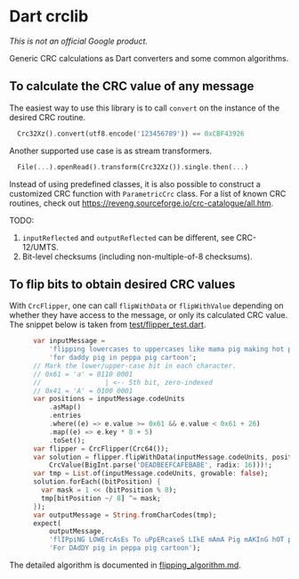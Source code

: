 Dart crclib
===========

*This is not an official Google product.*

Generic CRC calculations as Dart converters and some common algorithms.

## To calculate the CRC value of any message

The easiest way to use this library is to call `convert` on the instance of
the desired CRC routine.

```dart
  Crc32Xz().convert(utf8.encode('123456789')) == 0xCBF43926
```

Another supported use case is as stream transformers.

```dart
  File(...).openRead().transform(Crc32Xz()).single.then(...)
```

Instead of using predefined classes, it is also possible to construct a
customized CRC function with `ParametricCrc` class. For a list of known
CRC routines, check out https://reveng.sourceforge.io/crc-catalogue/all.htm.

TODO:

  1. `inputReflected` and `outputReflected` can be different, see CRC-12/UMTS.
  2. Bit-level checksums (including non-multiple-of-8 checksums).

## To flip bits to obtain desired CRC values

With `CrcFlipper`, one can call `flipWithData` or `flipWithValue` depending on
whether they have access to the message, or only its calculated CRC value. The
snippet below is taken from [test/flipper_test.dart](test/flipper_test.dart).

```dart
      var inputMessage =
          'flipping lowercases to uppercases like mama pig making hot pancakes '
          'for daddy pig in peppa pig cartoon';
      // Mark the lower/upper-case bit in each character.
      // 0x61 = 'a' = 0110 0001
      //                | <-- 5th bit, zero-indexed
      // 0x41 = 'A' = 0100 0001
      var positions = inputMessage.codeUnits
          .asMap()
          .entries
          .where((e) => e.value >= 0x61 && e.value < 0x61 + 26)
          .map((e) => e.key * 8 + 5)
          .toSet();
      var flipper = CrcFlipper(Crc64());
      var solution = flipper.flipWithData(inputMessage.codeUnits, positions,
          CrcValue(BigInt.parse('DEADBEEFCAFEBABE', radix: 16)))!;
      var tmp = List.of(inputMessage.codeUnits, growable: false);
      solution.forEach((bitPosition) {
        var mask = 1 << (bitPosition % 8);
        tmp[bitPosition ~/ 8] ^= mask;
      });
      var outputMessage = String.fromCharCodes(tmp);
      expect(
          outputMessage,
          'flIPpiNG LOWErcAsEs To uPpERcaseS LIkE mAmA Pig mAKInG hOT paNcAKEs '
          'For DAdDY pig in peppa pig cartoon');
```

The detailed algorithm is documented in
[flipping_algorithm.md](flipping_algorithm.md).
